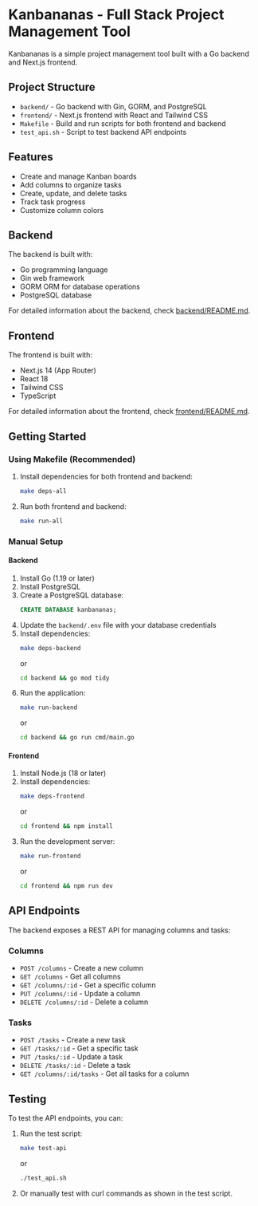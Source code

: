 # Kanbananas - Full Stack Project Management Tool

Kanbananas is a simple project management tool built with a Go backend and Next.js frontend.

## Project Structure

- `backend/` - Go backend with Gin, GORM, and PostgreSQL
- `frontend/` - Next.js frontend with React and Tailwind CSS
- `Makefile` - Build and run scripts for both frontend and backend
- `test_api.sh` - Script to test backend API endpoints

## Features

- Create and manage Kanban boards
- Add columns to organize tasks
- Create, update, and delete tasks
- Track task progress
- Customize column colors

## Backend

The backend is built with:
- Go programming language
- Gin web framework
- GORM ORM for database operations
- PostgreSQL database

For detailed information about the backend, check [backend/README.md](backend/README.md).

## Frontend

The frontend is built with:
- Next.js 14 (App Router)
- React 18
- Tailwind CSS
- TypeScript

For detailed information about the frontend, check [frontend/README.md](frontend/README.md).

## Getting Started

### Using Makefile (Recommended)

1. Install dependencies for both frontend and backend:
   ```bash
   make deps-all
   ```

2. Run both frontend and backend:
   ```bash
   make run-all
   ```

### Manual Setup

#### Backend

1. Install Go (1.19 or later)
2. Install PostgreSQL
3. Create a PostgreSQL database:
   ```sql
   CREATE DATABASE kanbananas;
   ```
4. Update the `backend/.env` file with your database credentials
5. Install dependencies:
   ```bash
   make deps-backend
   ```
   or
   ```bash
   cd backend && go mod tidy
   ```
6. Run the application:
   ```bash
   make run-backend
   ```
   or
   ```bash
   cd backend && go run cmd/main.go
   ```

#### Frontend

1. Install Node.js (18 or later)
2. Install dependencies:
   ```bash
   make deps-frontend
   ```
   or
   ```bash
   cd frontend && npm install
   ```
3. Run the development server:
   ```bash
   make run-frontend
   ```
   or
   ```bash
   cd frontend && npm run dev
   ```

## API Endpoints

The backend exposes a REST API for managing columns and tasks:

### Columns
- `POST /columns` - Create a new column
- `GET /columns` - Get all columns
- `GET /columns/:id` - Get a specific column
- `PUT /columns/:id` - Update a column
- `DELETE /columns/:id` - Delete a column

### Tasks
- `POST /tasks` - Create a new task
- `GET /tasks/:id` - Get a specific task
- `PUT /tasks/:id` - Update a task
- `DELETE /tasks/:id` - Delete a task
- `GET /columns/:id/tasks` - Get all tasks for a column

## Testing

To test the API endpoints, you can:
1. Run the test script:
   ```bash
   make test-api
   ```
   or
   ```bash
   ./test_api.sh
   ```
2. Or manually test with curl commands as shown in the test script.